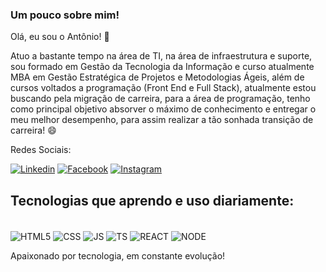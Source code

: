 ### Um pouco sobre mim!

 Olá, eu sou o Antônio! 👋

Atuo a bastante tempo na área de TI, na área de infraestrutura e suporte, sou formado em Gestão da Tecnologia da Informação e curso atualmente MBA em Gestão Estratégica de Projetos e Metodologias Ágeis, além de cursos voltados a programação (Front End e Full Stack), atualmente estou buscando pela migração de carreira, para a área de programação, tenho como principal objetivo absorver o máximo de conhecimento e entregar o meu melhor desempenho, para assim  realizar a tão sonhada transição de carreira! 😄


Redes Sociais:

[![Linkedin](https://img.shields.io/badge/LinkedIn-0077B5?style=for-the-badge&logo=linkedin&logoColor=white)](https://www.linkedin.com/in/acarlos2/)
[![Facebook](https://img.shields.io/badge/Facebook-1877F2?style=for-the-badge&logo=facebook&logoColor=white)](https://www.facebook.com/antonio.carlos.501/)
[![Instagram](https://img.shields.io/badge/Instagram-E4405F?style=for-the-badge&logo=instagram&logoColor=white)](https://www.instagram.com/toni_carl0s/)


## Tecnologias que aprendo e uso diariamente:

<div style="display: inline-block;"><br/>
	<img align="center" alt="HTML5" src="https://img.shields.io/badge/HTML5-E34F26?style=for-the-badge&logo=html5&logoColor=white" >
	<img align="center" alt="CSS" src="https://img.shields.io/badge/CSS-239120?&style=for-the-badge&logo=css3&logoColor=white" >
	<img align="center" alt="JS" src="https://img.shields.io/badge/JavaScript-323330?style=for-the-badge&logo=javascript&logoColor=F7DF1E" >
	<img align="center" alt="TS" src="https://img.shields.io/badge/TypeScript-007ACC?style=for-the-badge&logo=typescript&logoColor=white" >
	<img align="center" alt="REACT" src="https://img.shields.io/badge/React-20232A?style=for-the-badge&logo=react&logoColor=61DAFB" >
	<img align="center" alt="NODE" src="https://img.shields.io/badge/Node.js-43853D?style=for-the-badge&logo=node.js&logoColor=white" >
</div><br />



 Apaixonado por tecnologia, em constante evolução!
